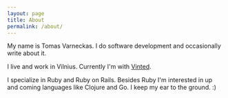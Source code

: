 ```yaml
---
layout: page
title: About
permalink: /about/
---
```


My name is Tomas Varneckas.
I do software development and occasionally write about it.

I live and work in Vilnius. Currently I'm with [Vinted](http://engineering.vinted.com).

I specialize in Ruby and Ruby on Rails. Besides Ruby I'm interested in up and coming languages like Clojure and Go. I keep my ear to the ground. :)
